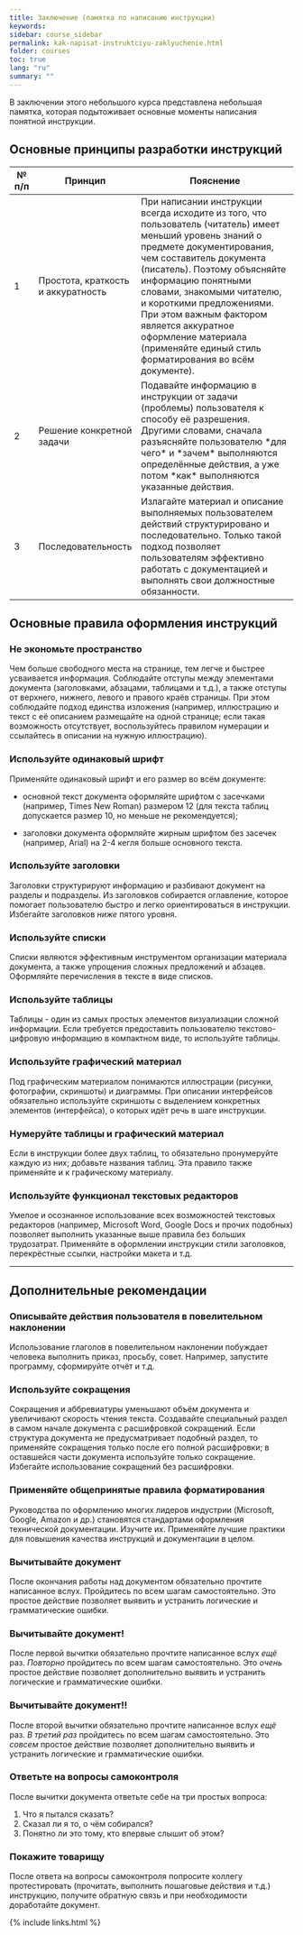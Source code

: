 ```yaml
---
title: Заключение (памятка по написанию инструкции)
keywords: 
sidebar: course_sidebar
permalink: kak-napisat-instruktciyu-zaklyuchenie.html
folder: courses
toc: true
lang: "ru"
summary: ""
---
```


В заключении этого небольшого курса представлена небольшая памятка, которая подытоживает основные моменты написания понятной инструкции. 

## Основные принципы разработки инструкций

<table>
<colgroup>
<col width="10%" />
<col width="20%" />
<col width="70%" />
</colgroup>
<thead>
<tr class="header">
<th>№ п/п</th>
<th>Принцип</th>
<th>Пояснение</th>
</tr>
</thead>
<tbody>
<tr>
<td markdown="span">1</td>
<td markdown="span">Простота, краткость и аккуратность</td>
<td markdown="span">При написании инструкции всегда исходите из того, что пользователь (читатель) имеет меньший уровень знаний о предмете документирования, чем составитель документа (писатель). Поэтому объясняйте информацию понятными словами, знакомыми читателю, и короткими предложениями. При этом важным фактором является аккуратное оформление материала (применяйте единый стиль форматирования во всём документе).</td>
</tr>
<tr>
<td markdown="span">2</td>
<td markdown="span">Решение конкретной задачи</td>
<td markdown="span">Подавайте информацию в инструкции от задачи (проблемы) пользователя к способу её разрешения. Другими словами, сначала разъясняйте пользователю *для чего* и *зачем* выполняются определённые действия, а уже потом *как* выполняются указанные действия.</td>
</tr>
<tr>
<td markdown="span">3</td>
<td markdown="span">Последовательность</td>
<td markdown="span">Излагайте материал и описание выполняемых пользователем действий структурировано и последовательно. Только такой подход позволяет пользователям эффективно работать с документацией и выполнять свои должностные обязанности.</td>
</tr>
</tbody>
</table>

## Основные правила оформления инструкций

### Не экономьте пространство

Чем больше свободного места на странице, тем легче и быстрее усваивается информация. Соблюдайте отступы между элементами документа (заголовками, абзацами, таблицами и т.д.), а также отступы от верхнего, нижнего, левого и правого краёв страницы. При этом соблюдайте подход единства изложения (например, иллюстрацию и текст с её описанием размещайте на одной странице; если такая возможность отсутствует, воспользуйтесь правилом нумерации и ссылайтесь в описании на нужную иллюстрацию).

### Используйте одинаковый шрифт

Применяйте одинаковый шрифт и его размер во всём документе:

* основной текст документа оформляйте шрифтом с засечками (например, Times New Roman) размером 12 (для текста таблиц допускается размер 10, но меньше не рекомендуется);

* заголовки документа оформляйте жирным шрифтом без засечек (например, Arial) на 2-4 кегля больше основного текста.

### Используйте заголовки

Заголовки структурируют информацию и разбивают документ на разделы и подразделы. Из заголовков собирается оглавление, которое помогает пользователю быстро и легко ориентироваться в инструкции. Избегайте заголовков *ниже* пятого уровня.

### Используйте списки

Списки являются эффективным инструментом организации материала документа, а также упрощения сложных предложений и абзацев. Оформляйте перечисления в тексте в виде списков.

### Используйте таблицы

Таблицы - один из самых простых элементов визуализации сложной информации. Если требуется предоставить пользователю текстово-цифровую информацию в компактном виде, то используйте таблицы.

### Используйте графический материал

Под графическим материалом понимаются иллюстрации (рисунки, фотографии, скриншоты) и диаграммы. При описании интерфейсов обязательно используйте скриншоты с выделением конкретных элементов (интерфейса), о которых идёт речь в шаге инструкции. 

### Нумеруйте таблицы и графический материал

Если в инструкции более двух таблиц, то обязательно пронумеруйте каждую из них; добавьте названия таблиц. Эта правило также применяйте и к графическому материалу.

### Используйте функционал текстовых редакторов

Умелое и осознанное использование всех возможностей текстовых редакторов (например, Microsoft Word, Google Docs и прочих подобных) позволяет выполнить указанные выше правила без больших трудозатрат. Применяйте в оформлении инструкции стили заголовков, перекрёстные ссылки, настройки макета и т.д.

***

## Дополнительные рекомендации

### Описывайте действия пользователя в повелительном наклонении

Использование глаголов в повелительном наклонении побуждает человека выполнить приказ, просьбу, совет. Например, запустите программу, сформируйте отчёт и т.д. 

### Используйте сокращения

Сокращения и аббревиатуры уменьшают объём документа и увеличивают скорость чтения текста. Создавайте специальный раздел в самом начале документа с расшифровкой сокращений. Если структура документа не предусматривает подобный раздел, то применяйте сокращения только после его полной расшифровки; в оставшейся части документа используйте только сокращение. Избегайте использование сокращений без расшифровки.

### Применяйте общепринятые правила форматирования

Руководства по оформлению многих лидеров индустрии (Microsoft, Google, Amazon и др.) становятся стандартами оформления технической документации. Изучите их. Применяйте лучшие практики для повышения качества инструкций и документации в целом.

### Вычитывайте документ

После окончания работы над документом обязательно прочтите написанное вслух. Пройдитесь по всем шагам самостоятельно. Это простое действие позволяет выявить и устранить логические и грамматические ошибки.

### Вычитывайте документ!

После первой вычитки обязательно прочтите написанное вслух *ещё* раз. *Повторно* пройдитесь по всем шагам самостоятельно. Это *очень* простое действие позволяет дополнительно выявить и устранить логические и грамматические ошибки.

### Вычитывайте документ!!

После второй вычитки обязательно прочтите написанное вслух *ещё* раз. *В третий раз* пройдитесь по всем шагам самостоятельно. Это *совсем* простое действие позволяет дополнительно выявить и устранить логические и грамматические ошибки.

### Ответьте на вопросы самоконтроля

После вычитки документа ответьте себе на три простых вопроса:

1. Что я пытался сказать?
2. Сказал ли я то, о чём собирался?
3. Понятно ли это тому, кто впервые слышит об этом?

### Покажите товарищу

После ответа на вопросы самоконтроля попросите коллегу протестировать (прочитать, выполнить пошаговые действия и т.д.) инструкцию, получите обратную связь и при необходимости доработайте документ.

{% include links.html %}
